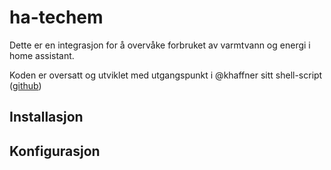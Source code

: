 # ha-techem
Dette er en integrasjon for å overvåke forbruket av varmtvann og energi i home assistant.

Koden er oversatt og utviklet med utgangspunkt i @khaffner sitt shell-script ([github](https://github.com/khaffner/homeserver/blob/master/home-assistant/config/scripts/techem.sh))

## Installasjon

## Konfigurasjon